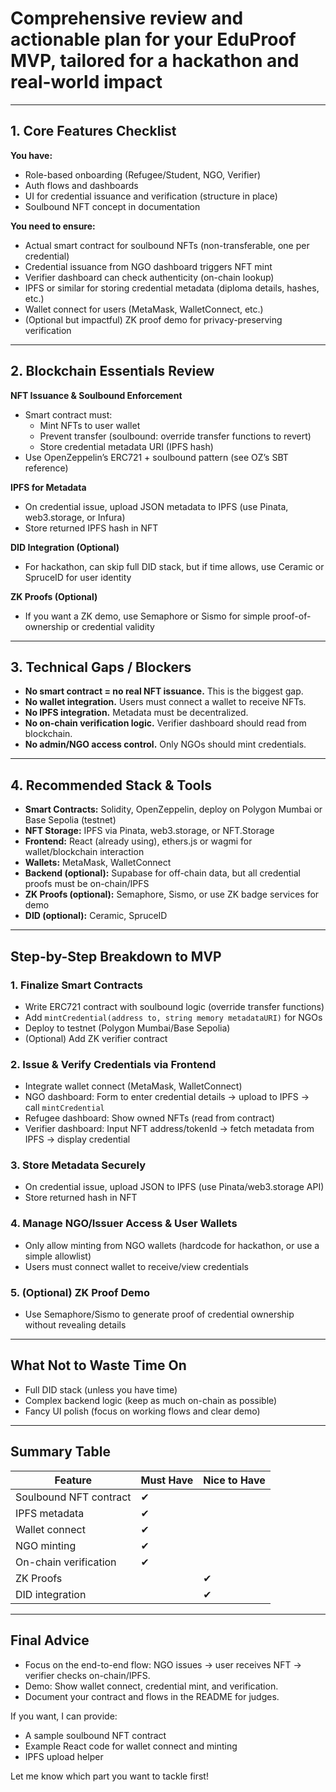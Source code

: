 # Comprehensive review and actionable plan for your EduProof MVP, tailored for a hackathon and real-world impact

---

## 1. Core Features Checklist

**You have:**
- Role-based onboarding (Refugee/Student, NGO, Verifier)
- Auth flows and dashboards
- UI for credential issuance and verification (structure in place)
- Soulbound NFT concept in documentation

**You need to ensure:**
- Actual smart contract for soulbound NFTs (non-transferable, one per credential)
- Credential issuance from NGO dashboard triggers NFT mint
- Verifier dashboard can check authenticity (on-chain lookup)
- IPFS or similar for storing credential metadata (diploma details, hashes, etc.)
- Wallet connect for users (MetaMask, WalletConnect, etc.)
- (Optional but impactful) ZK proof demo for privacy-preserving verification

---

## 2. Blockchain Essentials Review

**NFT Issuance & Soulbound Enforcement**
- Smart contract must:
  - Mint NFTs to user wallet
  - Prevent transfer (soulbound: override transfer functions to revert)
  - Store credential metadata URI (IPFS hash)
- Use OpenZeppelin’s ERC721 + soulbound pattern (see OZ’s SBT reference)

**IPFS for Metadata**
- On credential issue, upload JSON metadata to IPFS (use Pinata, web3.storage, or Infura)
- Store returned IPFS hash in NFT

**DID Integration (Optional)**
- For hackathon, can skip full DID stack, but if time allows, use Ceramic or SpruceID for user identity

**ZK Proofs (Optional)**
- If you want a ZK demo, use Semaphore or Sismo for simple proof-of-ownership or credential validity

---

## 3. Technical Gaps / Blockers

- **No smart contract = no real NFT issuance.** This is the biggest gap.
- **No wallet integration.** Users must connect a wallet to receive NFTs.
- **No IPFS integration.** Metadata must be decentralized.
- **No on-chain verification logic.** Verifier dashboard should read from blockchain.
- **No admin/NGO access control.** Only NGOs should mint credentials.

---

## 4. Recommended Stack & Tools

- **Smart Contracts:** Solidity, OpenZeppelin, deploy on Polygon Mumbai or Base Sepolia (testnet)
- **NFT Storage:** IPFS via Pinata, web3.storage, or NFT.Storage
- **Frontend:** React (already using), ethers.js or wagmi for wallet/blockchain interaction
- **Wallets:** MetaMask, WalletConnect
- **Backend (optional):** Supabase for off-chain data, but all credential proofs must be on-chain/IPFS
- **ZK Proofs (optional):** Semaphore, Sismo, or use ZK badge services for demo
- **DID (optional):** Ceramic, SpruceID

---

## Step-by-Step Breakdown to MVP

### 1. Finalize Smart Contracts
- Write ERC721 contract with soulbound logic (override transfer functions)
- Add `mintCredential(address to, string memory metadataURI)` for NGOs
- Deploy to testnet (Polygon Mumbai/Base Sepolia)
- (Optional) Add ZK verifier contract

### 2. Issue & Verify Credentials via Frontend
- Integrate wallet connect (MetaMask, WalletConnect)
- NGO dashboard: Form to enter credential details → upload to IPFS → call `mintCredential`
- Refugee dashboard: Show owned NFTs (read from contract)
- Verifier dashboard: Input NFT address/tokenId → fetch metadata from IPFS → display credential

### 3. Store Metadata Securely
- On credential issue, upload JSON to IPFS (use Pinata/web3.storage API)
- Store returned hash in NFT

### 4. Manage NGO/Issuer Access & User Wallets
- Only allow minting from NGO wallets (hardcode for hackathon, or use a simple allowlist)
- Users must connect wallet to receive/view credentials

### 5. (Optional) ZK Proof Demo
- Use Semaphore/Sismo to generate proof of credential ownership without revealing details

---

## What Not to Waste Time On
- Full DID stack (unless you have time)
- Complex backend logic (keep as much on-chain as possible)
- Fancy UI polish (focus on working flows and clear demo)

---

## Summary Table

| Feature                | Must Have | Nice to Have |
|------------------------|-----------|--------------|
| Soulbound NFT contract |     ✔     |              |
| IPFS metadata          |     ✔     |              |
| Wallet connect         |     ✔     |              |
| NGO minting            |     ✔     |              |
| On-chain verification  |     ✔     |              |
| ZK Proofs              |           |      ✔       |
| DID integration        |           |      ✔       |

---

## Final Advice

- Focus on the end-to-end flow: NGO issues → user receives NFT → verifier checks on-chain/IPFS.
- Demo: Show wallet connect, credential mint, and verification.
- Document your contract and flows in the README for judges.

If you want, I can provide:
- A sample soulbound NFT contract
- Example React code for wallet connect and minting
- IPFS upload helper

Let me know which part you want to tackle first!
